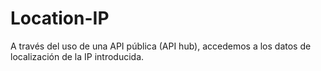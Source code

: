# Location-IP
A través del uso de una API pública (API hub), accedemos a los datos de localización de la IP introducida.
